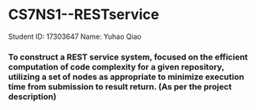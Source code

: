 # CS7NS1--RESTservice
Student ID: 17303647 Name: Yuhao Qiao
### To construct a REST service system, focused on the efficient computation of code complexity for a given repository, utilizing a set of nodes as appropriate to minimize execution time from submission to result return. (As per the project description)
